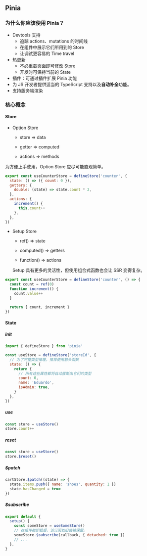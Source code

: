 ## Pinia

### 为什么你应该使用 Pinia？

- Devtools 支持
  - 追踪 actions、mutations 的时间线
  - 在组件中展示它们所用到的 Store
  - 让调试更容易的 Time travel
- 热更新
  - 不必重载页面即可修改 Store
  - 开发时可保持当前的 State
- 插件：可通过插件扩展 Pinia 功能
- 为 JS 开发者提供适当的 TypeScript 支持以及**自动补全**功能。
- 支持服务端渲染

### 核心概念

#### Store

- Option Store
  
  - store => data
  
  - getter => computed
  
  - actions => methods

为方便上手使用，Option Store 应尽可能直观简单。

```js
export const useCounterStore = defineStore('counter', {
  state: () => ({ count: 0 }),
  getters: {
    double: (state) => state.count * 2,
  },
  actions: {
    increment() {
      this.count++
    },
  },
})
```

- Setup Store
  
  - ref() => state
  
  - computed() => getters
  
  - function() => actions
  
  Setup 具有更多的灵活性，但使用组合式函数也会让 SSR 变得复杂。

```js
export const useCounterStore = defineStore('counter', () => {
  const count = ref(0)
  function increment() {
    count.value++
  }

  return { count, increment }
})
```

#### State

##### init

```js
import { defineStore } from 'pinia'

const useStore = defineStore('storeId', {
  // 为了完整类型推理，推荐使用箭头函数
  state: () => {
    return {
      // 所有这些属性都将自动推断出它们的类型
      count: 0,
      name: 'Eduardo',
      isAdmin: true,
    }
  },
})
```

##### use

```js
const store = useStore()
store.count++
```

##### reset

```js
const store = useStore()
store.$reset()
```

##### $patch

```js
cartStore.$patch((state) => {
  state.items.push({ name: 'shoes', quantity: 1 })
  state.hasChanged = true
})
```

##### $subscribe

```js
export default {
  setup() {
    const someStore = useSomeStore()
    // 在组件被卸载后，该订阅依旧会被保留。
    someStore.$subscribe(callback, { detached: true })
    // ...
  },
}
```
